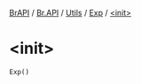 [BrAPI](../../../index.md) / [Br.API](../../index.md) / [Utils](../index.md) / [Exp](index.md) / [&lt;init&gt;](./-init-.md)

# &lt;init&gt;

`Exp()`